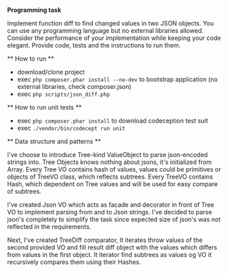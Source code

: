 **Programming task**

  Implement function diff to find changed values in two JSON objects. You can use any
  programming language but no external libraries allowed. Consider the performance of your
  implementation while keeping your code elegant. Provide code, tests and the instructions to run
  them.


** How to run **
  - download/clone project
  - exec `php composer.phar install --no-dev` to bootstrap application (no external libraries, check composer.json)
  - exec `php scripts/json_diff.php`

** How to run unit tests **
  - exec `php composer.phar install` to download codeception test suit
  - exec `./vendor/bin/codecept run unit`


** Data structure and patterns **

  I've choose to introduce Tree-kind ValueObject to parse json-encoded strings into. Tree Objects knows nothing about jsons, it's initialized from Array.
  Every Tree VO contains hash of values, values could be primitives or objects of TreeVO class, which reflects subtrees.
  Every TreeVO contains Hash, which dependent on Tree values and will be used for easy compare of subtrees.

  I've created Json VO which acts as facade and decorator in front of Tree VO to implement parsing from and to Json strings.
  I've decided to parse json's completely to simplify the task since expected size of json's was not reflected in the requirements.

  Next, I've created TreeDiff comparator, It iterates throw values of the second provided VO and fill result diff object with the values
  which differs from values in the first object. It iterator find subtrees as values og VO it recursively compares them using their Hashes.

